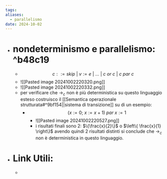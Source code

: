 ```yaml
---
tags: 
aliases:
  - parallelismo
date: 2024-10-02
---
```

- # nondeterminismo e parallelismo: ^b48c19
	- $$c::=skip\ |\ v:=e \ |\ ...\ |\ c\ or\ c \ |\ c\ par\ c$$
	- ![[Pasted image 20241002220320.png]]
	- ![[Pasted image 20241002220332.png]]
	- per verificare che $\to_{c}$ non è più deterministica su questo linguaggio esteso costruisco il [[Semantica operazionale strutturata#^9bf154||sistema di transizione]] su di un esempio:
		- $$(x:=0;\ x:=x+1)\ par \ x:=1$$
			- ![[Pasted image 20241002220527.png]]
			- i risultati finali sono 2: $\{\frac{x}{2}\}$ o $\left\{ \frac{x}{1} \right\}$ avendo quindi 2 risultati distinti si conclude che $\to_{c}$ non è deterministica in questo linguaggio.
- # Link Utili:
	- 